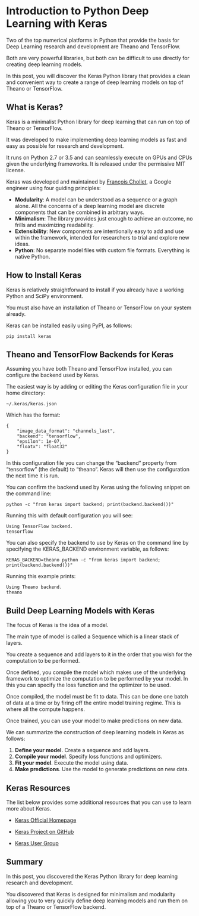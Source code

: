 # Introduction to Python Deep Learning with Keras

Two of the top numerical platforms in Python that provide the basis for Deep Learning research and development are Theano and TensorFlow.

Both are very powerful libraries, but both can be difficult to use directly for creating deep learning models.

In this post, you will discover the Keras Python library that provides a clean and convenient way to create a range of deep learning models on top of Theano or TensorFlow.

## What is Keras?

Keras is a minimalist Python library for deep learning that can run on top of Theano or TensorFlow.

It was developed to make implementing deep learning models as fast and easy as possible for research and development.

It runs on Python 2.7 or 3.5 and can seamlessly execute on GPUs and CPUs given the underlying frameworks. It is released under the permissive MIT license.

Keras was developed and maintained by <a href="https://www.linkedin.com/in/fchollet">François Chollet</a>, a Google engineer using four guiding principles:

- **Modularity**: A model can be understood as a sequence or a graph alone. All the concerns of a deep learning model are discrete components that can be combined in arbitrary ways.
- **Minimalism**: The library provides just enough to achieve an outcome, no frills and maximizing readability.
- **Extensibility**: New components are intentionally easy to add and use within the framework, intended for researchers to trial and explore new ideas.
- **Python**: No separate model files with custom file formats. Everything is native Python.

## How to Install Keras

Keras is relatively straightforward to install if you already have a working Python and SciPy environment.

You must also have an installation of Theano or TensorFlow on your system already.

Keras can be installed easily using PyPI, as follows:

```
pip install keras
```

## Theano and TensorFlow Backends for Keras

Assuming you have both Theano and TensorFlow installed, you can configure the backend used by Keras.

The easiest way is by adding or editing the Keras configuration file in your home directory:

```
~/.keras/keras.json
```

Which has the format:

```
{
    "image_data_format": "channels_last",
    "backend": "tensorflow",
    "epsilon": 1e-07,
    "floatx": "float32"
}
```

In this configuration file you can change the “backend” property from “tensorflow” (the default) to “theano“. Keras will then use the configuration the next time it is run.

You can confirm the backend used by Keras using the following snippet on the command line:

```
python -c "from keras import backend; print(backend.backend())"
```

Running this with default configuration you will see:

```
Using TensorFlow backend.
tensorflow
```

You can also specify the backend to use by Keras on the command line by specifying the KERAS_BACKEND environment variable, as follows:

```
KERAS_BACKEND=theano python -c "from keras import backend; print(backend.backend())"
```

Running this example prints:

```
Using Theano backend.
theano
```

## Build Deep Learning Models with Keras

The focus of Keras is the idea of a model.

The main type of model is called a Sequence which is a linear stack of layers.

You create a sequence and add layers to it in the order that you wish for the computation to be performed.

Once defined, you compile the model which makes use of the underlying framework to optimize the computation to be performed by your model. In this you can specify the loss function and the optimizer to be used.

Once compiled, the model must be fit to data. This can be done one batch of data at a time or by firing off the entire model training regime. This is where all the compute happens.

Once trained, you can use your model to make predictions on new data.

We can summarize the construction of deep learning models in Keras as follows:

1. **Define your model**. Create a sequence and add layers.
2. **Compile your model**. Specify loss functions and optimizers.
3. **Fit your model**. Execute the model using data.
4. **Make predictions**. Use the model to generate predictions on new data.

## Keras Resources

The list below provides some additional resources that you can use to learn more about Keras.

- <a href="http://keras.io/">Keras Official Homepage</a>

- <a href="https://github.com/fchollet/keras">Keras Project on GitHub</a>

- <a href="https://groups.google.com/forum/#!forum/keras-users">Keras User Group</a>

## Summary

In this post, you discovered the Keras Python library for deep learning research and development.

You discovered that Keras is designed for minimalism and modularity allowing you to very quickly define deep learning models and run them on top of a Theano or TensorFlow backend.
